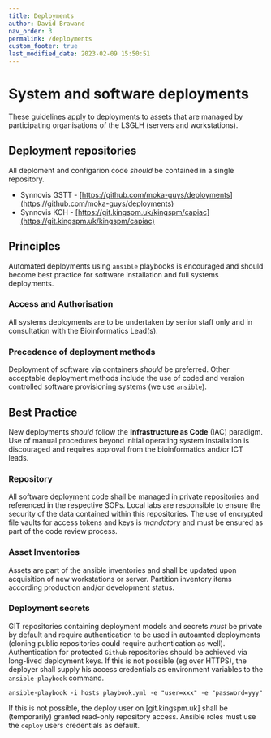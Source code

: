 ```yaml
---
title: Deployments
author: David Brawand
nav_order: 3
permalink: /deployments
custom_footer: true
last_modified_date: 2023-02-09 15:50:51
---
```

# System and software deployments

These guidelines apply to deployments to assets that are managed by participating organisations of the LSGLH (servers
and workstations).

## Deployment repositories

All deploment and configarion code _should_ be contained in a single repository.

- Synnovis GSTT - [https://github.com/moka-guys/deployments](https://github.com/moka-guys/deployments)
- Synnovis KCH - [https://git.kingspm.uk/kingspm/capiac](https://git.kingspm.uk/kingspm/capiac)

## Principles

Automated deployments using `ansible` playbooks is encouraged and should become best practice for software installation
and full systems deployments.

### Access and Authorisation

All systems deployments are to be undertaken by senior staff only and in consultation with the Bioinformatics Lead(s).

### Precedence of deployment methods

Deployment of software via containers _should_ be preferred. Other acceptable deployment methods include the use of
coded and version controlled software provisioning systems (we use `ansible`).

## Best Practice

New deployments _should_ follow the **Infrastructure as Code** (IAC) paradigm. Use of manual procedures beyond initial
operating system installation is discouraged and requires approval from the bioinformatics and/or ICT leads.

### Repository

All software deployment code shall be managed in private repositories and referenced in the respective SOPs. Local labs
are responsible to ensure the security of the data contained within this repositories. The use of encrypted file vaults
for access tokens and keys is _mandatory_ and must be ensured as part of the code review process.

### Asset Inventories

Assets are part of the ansible inventories and shall be updated upon acquisition of new workstations or server.
Partition inventory items according production and/or development status.

### Deployment secrets

GIT repositories containing deployment models and secrets _must_ be private by default and require authentication to be
used in autoamted deployments (cloning public repositories could require authentication as well). Authentication for
protected `Github` repositories should be achieved via long-lived deployment keys. If this is not possible (eg over
HTTPS), the deployer shall supply his access credentials as environment variables to the ``ansible-playbook`` command.

`ansible-playbook -i hosts playbook.yml -e "user=xxx" -e "password=yyy"`

If this is not possible, the deploy user on [git.kingspm.uk] shall be (temporarily) granted read-only repository
access. Ansible roles must use the ``deploy`` users credentials as default.
